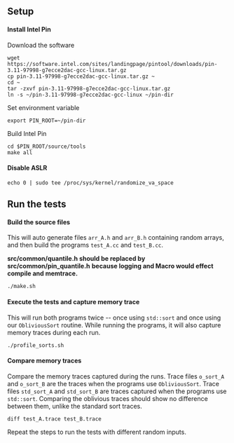 
## Setup

#### Install Intel Pin
Download the software

    wget https://software.intel.com/sites/landingpage/pintool/downloads/pin-3.11-97998-g7ecce2dac-gcc-linux.tar.gz
    cp pin-3.11-97998-g7ecce2dac-gcc-linux.tar.gz ~
    cd ~
    tar -zxvf pin-3.11-97998-g7ecce2dac-gcc-linux.tar.gz 
    ln -s ~/pin-3.11-97998-g7ecce2dac-gcc-linux ~/pin-dir

Set environment variable

    export PIN_ROOT=~/pin-dir

Build Intel Pin

    cd $PIN_ROOT/source/tools
    make all

#### Disable ASLR

    echo 0 | sudo tee /proc/sys/kernel/randomize_va_space

## Run the tests

#### Build the source files
This will auto generate files `arr_A.h` and `arr_B.h` containing random arrays, and then build the programs `test_A.cc` and `test_B.cc`.

**src/common/quantile.h should be replaced by src/common/pin_quantile.h** 
**because logging and Macro would effect compile and memtrace.**

    ./make.sh

#### Execute the tests and capture memory trace
This will run both programs twice -- once using `std::sort` and once using our `ObliviousSort` routine. While running the programs, it will also capture memory traces during each run.

    ./profile_sorts.sh

#### Compare memory traces
Compare the memory traces captured during the runs. Trace files `o_sort_A` and `o_sort_B` are the traces when the programs use `ObliviousSort`. Trace files `std_sort_A` and `std_sort_B` are traces captured when the programs use `std::sort`. Comparing the oblivious traces should show no difference between them, unlike the standard sort traces.

    diff test_A.trace test_B.trace

Repeat the steps to run the tests with different random inputs.
